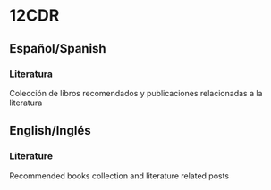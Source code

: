 # 12CDR

## Español/Spanish

### Literatura

Colección de libros recomendados y publicaciones relacionadas a la literatura

## English/Inglés

### Literature

Recommended books collection and literature related posts
